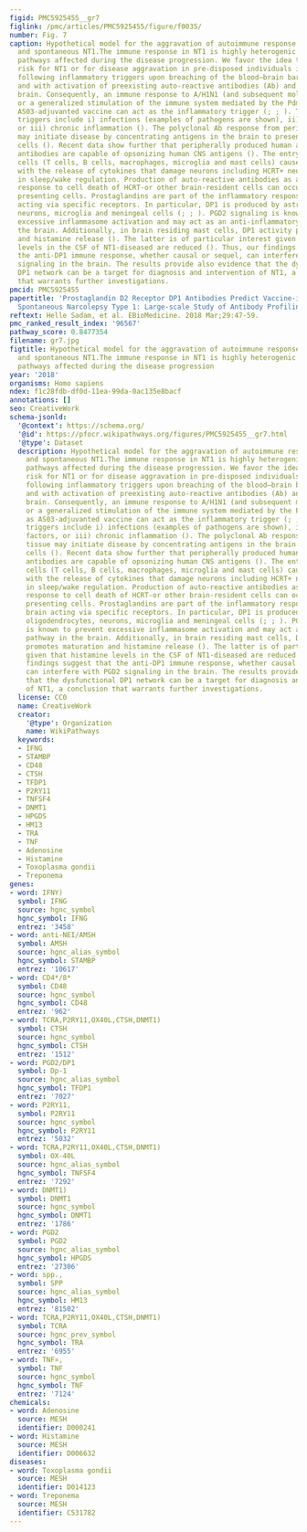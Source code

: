 ```yaml
---
figid: PMC5925455__gr7
figlink: /pmc/articles/PMC5925455/figure/f0035/
number: Fig. 7
caption: Hypothetical model for the aggravation of autoimmune response in Pdmx-associated
  and spontaneous NT1.The immune response in NT1 is highly heterogenic with different
  pathways affected during the disease progression. We favor the idea that the lifelong
  risk for NT1 or for disease aggravation in pre-disposed individuals is increased
  following inflammatory triggers upon breaching of the blood–brain barrier (BBB)
  and with activation of preexisting auto-reactive antibodies (Ab) and cells reaching
  brain. Consequently, an immune response to A/H1N1 (and subsequent molecular mimicry)
  or a generalized stimulation of the immune system mediated by the Pdmx vaccine as
  AS03-adjuvanted vaccine can act as the inflammatory trigger (; ; ). The inflammation
  triggers include i) infections (examples of pathogens are shown), ii) genetic factors,
  or iii) chronic inflammation (). The polyclonal Ab response from peripheral tissue
  may initiate disease by concentrating antigens in the brain to presentation-competent
  cells (). Recent data show further that peripherally produced human anti-CNS reactive
  antibodies are capable of opsonizing human CNS antigens (). The entry of immune
  cells (T cells, B cells, macrophages, microglia and mast cells) cause neuroinflammation
  with the release of cytokines that damage neurons including HCRT+ neurons involved
  in sleep/wake regulation. Production of auto-reactive antibodies as a secondary
  response to cell death of HCRT-or other brain-resident cells can occur via antigen
  presenting cells. Prostaglandins are part of the inflammatory response in the brain
  acting via specific receptors. In particular, DP1 is produced by astrocytes, oligodendrocytes,
  neurons, microglia and meningeal cells (; ; ). PGD2 signaling is known to prevent
  excessive inflammasome activation and may act as an anti-inflammatory pathway in
  the brain. Additionally, in brain residing mast cells, DP1 activity promotes maturation
  and histamine release (). The latter is of particular interest given that histamine
  levels in the CSF of NT1-diseased are reduced (). Thus, our findings suggest that
  the anti-DP1 immune response, whether causal or sequel, can interfere with PGD2
  signaling in the brain. The results provide also evidence that the dysfunctional
  DP1 network can be a target for diagnosis and intervention of NT1, a conclusion
  that warrants further investigations.
pmcid: PMC5925455
papertitle: 'Prostaglandin D2 Receptor DP1 Antibodies Predict Vaccine-induced and
  Spontaneous Narcolepsy Type 1: Large-scale Study of Antibody Profiling.'
reftext: Helle Sadam, et al. EBioMedicine. 2018 Mar;29:47-59.
pmc_ranked_result_index: '96567'
pathway_score: 0.8477354
filename: gr7.jpg
figtitle: Hypothetical model for the aggravation of autoimmune response in Pdmx-associated
  and spontaneous NT1.The immune response in NT1 is highly heterogenic with different
  pathways affected during the disease progression
year: '2018'
organisms: Homo sapiens
ndex: f1c28fdb-df0d-11ea-99da-0ac135e8bacf
annotations: []
seo: CreativeWork
schema-jsonld:
  '@context': https://schema.org/
  '@id': https://pfocr.wikipathways.org/figures/PMC5925455__gr7.html
  '@type': Dataset
  description: Hypothetical model for the aggravation of autoimmune response in Pdmx-associated
    and spontaneous NT1.The immune response in NT1 is highly heterogenic with different
    pathways affected during the disease progression. We favor the idea that the lifelong
    risk for NT1 or for disease aggravation in pre-disposed individuals is increased
    following inflammatory triggers upon breaching of the blood–brain barrier (BBB)
    and with activation of preexisting auto-reactive antibodies (Ab) and cells reaching
    brain. Consequently, an immune response to A/H1N1 (and subsequent molecular mimicry)
    or a generalized stimulation of the immune system mediated by the Pdmx vaccine
    as AS03-adjuvanted vaccine can act as the inflammatory trigger (; ; ). The inflammation
    triggers include i) infections (examples of pathogens are shown), ii) genetic
    factors, or iii) chronic inflammation (). The polyclonal Ab response from peripheral
    tissue may initiate disease by concentrating antigens in the brain to presentation-competent
    cells (). Recent data show further that peripherally produced human anti-CNS reactive
    antibodies are capable of opsonizing human CNS antigens (). The entry of immune
    cells (T cells, B cells, macrophages, microglia and mast cells) cause neuroinflammation
    with the release of cytokines that damage neurons including HCRT+ neurons involved
    in sleep/wake regulation. Production of auto-reactive antibodies as a secondary
    response to cell death of HCRT-or other brain-resident cells can occur via antigen
    presenting cells. Prostaglandins are part of the inflammatory response in the
    brain acting via specific receptors. In particular, DP1 is produced by astrocytes,
    oligodendrocytes, neurons, microglia and meningeal cells (; ; ). PGD2 signaling
    is known to prevent excessive inflammasome activation and may act as an anti-inflammatory
    pathway in the brain. Additionally, in brain residing mast cells, DP1 activity
    promotes maturation and histamine release (). The latter is of particular interest
    given that histamine levels in the CSF of NT1-diseased are reduced (). Thus, our
    findings suggest that the anti-DP1 immune response, whether causal or sequel,
    can interfere with PGD2 signaling in the brain. The results provide also evidence
    that the dysfunctional DP1 network can be a target for diagnosis and intervention
    of NT1, a conclusion that warrants further investigations.
  license: CC0
  name: CreativeWork
  creator:
    '@type': Organization
    name: WikiPathways
  keywords:
  - IFNG
  - STAMBP
  - CD48
  - CTSH
  - TFDP1
  - P2RY11
  - TNFSF4
  - DNMT1
  - HPGDS
  - HM13
  - TRA
  - TNF
  - Adenosine
  - Histamine
  - Toxoplasma gondii
  - Treponema
genes:
- word: IFNY)
  symbol: IFNG
  source: hgnc_symbol
  hgnc_symbol: IFNG
  entrez: '3458'
- word: anti-NEI/AMSH
  symbol: AMSH
  source: hgnc_alias_symbol
  hgnc_symbol: STAMBP
  entrez: '10617'
- word: CD4*/8*
  symbol: CD48
  source: hgnc_symbol
  hgnc_symbol: CD48
  entrez: '962'
- word: TCRA,P2RY11,OX40L,CTSH,DNMT1)
  symbol: CTSH
  source: hgnc_symbol
  hgnc_symbol: CTSH
  entrez: '1512'
- word: PGD2/DP1
  symbol: Dp-1
  source: hgnc_alias_symbol
  hgnc_symbol: TFDP1
  entrez: '7027'
- word: P2RY11,
  symbol: P2RY11
  source: hgnc_symbol
  hgnc_symbol: P2RY11
  entrez: '5032'
- word: TCRA,P2RY11,OX40L,CTSH,DNMT1)
  symbol: OX-40L
  source: hgnc_alias_symbol
  hgnc_symbol: TNFSF4
  entrez: '7292'
- word: DNMT1)
  symbol: DNMT1
  source: hgnc_symbol
  hgnc_symbol: DNMT1
  entrez: '1786'
- word: PGD2
  symbol: PGD2
  source: hgnc_alias_symbol
  hgnc_symbol: HPGDS
  entrez: '27306'
- word: spp.,
  symbol: SPP
  source: hgnc_alias_symbol
  hgnc_symbol: HM13
  entrez: '81502'
- word: TCRA,P2RY11,OX40L,CTSH,DNMT1)
  symbol: TCRA
  source: hgnc_prev_symbol
  hgnc_symbol: TRA
  entrez: '6955'
- word: TNF¤,
  symbol: TNF
  source: hgnc_symbol
  hgnc_symbol: TNF
  entrez: '7124'
chemicals:
- word: Adenosine
  source: MESH
  identifier: D000241
- word: Histamine
  source: MESH
  identifier: D006632
diseases:
- word: Toxoplasma gondii
  source: MESH
  identifier: D014123
- word: Treponema
  source: MESH
  identifier: C531782
---
```

